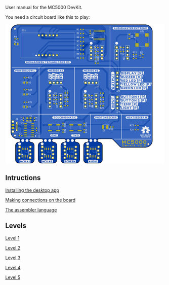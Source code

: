 User manual for the MC5000 DevKit.

You need a circuit board like this to play:

![Cuircuit board picture](../pcb/docs/MC5000_Board-PCB.svg?raw=true "MC5000 DevKit")

## Intructions

[Installing the desktop app](install.md)

[Making connections on the board](install.md)

[The assembler language](install.md)


## Levels

[Level 1](level1.md)

[Level 2](level2.md)

[Level 3](level3.md)

[Level 4](level4.md)

[Level 5](level5.md)

